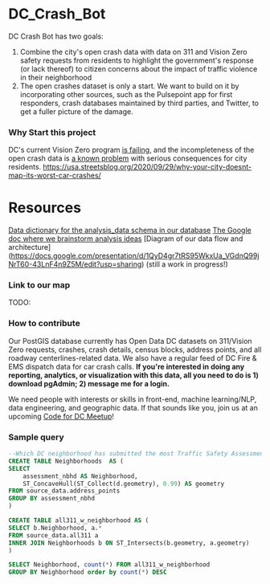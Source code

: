 # DC_Crash_Bot

DC Crash Bot has two goals:

1) Combine the city's open crash data with data on 311 and Vision Zero safety requests from residents to highlight the government's response (or lack thereof) to citizen concerns about the impact of traffic violence in their neighborhood
2) The open crashes dataset is only a start. We want to build on it by incorporating other sources, such as the Pulsepoint app for first responders, crash databases maintained by third parties, and Twitter, to get a fuller picture of the damage. 


### Why Start this project

DC's current Vision Zero program [is failing](https://mpdc.dc.gov/page/traffic-fatalities), and the incompleteness of the open crash data is [a known problem](https://www.washingtonpost.com/opinions/local-opinions/ignorance-is-not-bliss-for-the-safety-of-dc-bicyclists-and-pedestrians/2020/02/27/c9180e74-5276-11ea-b119-4faabac6674f_story.html) with serious consequences for city residents. 
https://usa.streetsblog.org/2020/09/29/why-your-city-doesnt-map-its-worst-car-crashes/


# Resources 

[Data dictionary for the analysis_data schema in our database](https://docs.google.com/spreadsheets/d/18OQh78KhlL65JHM2DyQKVEdYUY8zXjHzTfYbdsd-Kes/edit?usp=sharing) 
[The Google doc where we brainstorm analysis ideas](https://docs.google.com/document/d/1HlG7ByM-neLiwFWd1FnOOlRzC0llvIF79l7-fzT8WpE/edit?usp=sharing)
[Diagram of our data flow and architecture] (https://docs.google.com/presentation/d/1QyD4gr7tRS95WkxUa_VGdnQ99jNrT60-43LnF4n9Z5M/edit?usp=sharing) (still a work in progress!)

### Link to our map

TODO:

### How to contribute
 
Our PostGIS database currently has Open Data DC datasets on 311/Vision Zero requests, crashes, crash details, census blocks, address points, and all roadway centerlines-related data. We also have a regular feed of DC Fire & EMS dispatch data for car crash calls.  **If you're interested in doing any reporting, analytics, or visualization with this data, all you need to do is 1) download pgAdmin; 2) message me for a login.** 

We need people with interests or skills in front-end, machine learning/NLP, data engineering, and geographic data. If that sounds like you, join us at an upcoming [Code for DC Meetup](https://www.meetup.com/Code-for-DC/)! 

### Sample query

```SQL
--Which DC neighborhood has submitted the most Traffic Safety Assessment requests since 2015? 
CREATE TABLE Neighborhoods  AS (
SELECT 
    assessment_nbhd AS Neighborhood,
	ST_ConcaveHull(ST_Collect(d.geometry), 0.99) AS geometry
FROM source_data.address_points 
GROUP BY assessment_nbhd
)

CREATE TABLE all311_w_neighborhood AS (
SELECT b.Neighborhood, a.*
FROM source_data.all311 a
INNER JOIN Neighborhoods b ON ST_Intersects(b.geometry, a.geometry)
) 

SELECT Neighborhood, count(*) FROM all311_w_neighborhood
GROUP BY Neighborhood order by count(*) DESC 

```
